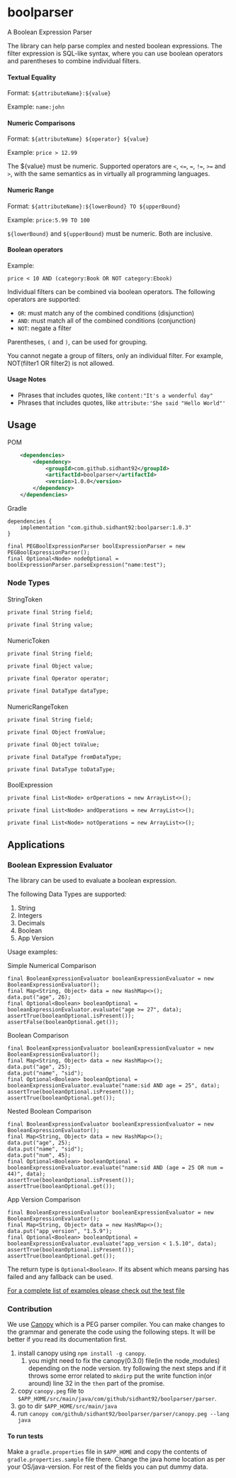 # boolparser
A Boolean Expression Parser

The library can help parse complex and nested boolean expressions.
The filter expression is SQL-like syntax, where you can use boolean operators and parentheses to combine individual filters.

#### Textual Equality

Format: `${attributeName}:${value}`

Example: `name:john`

#### Numeric Comparisons

Format: `${attributeName} ${operator} ${value}`

Example: `price > 12.99`

The ${value} must be numeric. Supported operators are `<`, `<=`, `=`, `!=`, `>=` and `>`, with the same semantics as in virtually all programming languages.

#### Numeric Range

Format: `${attributeName}:${lowerBound} TO ${upperBound}`

Example: `price:5.99 TO 100`

`${lowerBound}` and `${upperBound}` must be numeric. Both are inclusive.

#### Boolean operators

Example:

`price < 10 AND (category:Book OR NOT category:Ebook)`

Individual filters can be combined via boolean operators. The following operators are supported:

* `OR`: must match any of the combined conditions (disjunction)
* `AND`: must match all of the combined conditions (conjunction)
* `NOT`: negate a filter

Parentheses, `(` and `)`, can be used for grouping.

You cannot negate a group of filters, only an individual filter. For example, NOT(filter1 OR filter2) is not allowed.

#### Usage Notes
* Phrases that includes quotes, like `content:"It's a wonderful day"`
* Phrases that includes quotes, like `attribute:'She said "Hello World"'`

## Usage
POM
```xml
    <dependencies>
        <dependency>
            <groupId>com.github.sidhant92</groupId>
            <artifactId>boolparser</artifactId>
            <version>1.0.0</version>
        </dependency>
    </dependencies>
```
Gradle
```
dependencies {
	implementation "com.github.sidhant92:boolparser:1.0.3"
}
```

```
final PEGBoolExpressionParser boolExpressionParser = new PEGBoolExpressionParser();
final Optional<Node> nodeOptional = boolExpressionParser.parseExpression("name:test");
```

### Node Types
####
StringToken
```
private final String field;

private final String value;
```

####
NumericToken
```
private final String field;

private final Object value;

private final Operator operator;

private final DataType dataType;
```

####
NumericRangeToken
```
private final String field;

private final Object fromValue;

private final Object toValue;

private final DataType fromDataType;

private final DataType toDataType;
```

####
BoolExpression
```
private final List<Node> orOperations = new ArrayList<>();

private final List<Node> andOperations = new ArrayList<>();

private final List<Node> notOperations = new ArrayList<>();
```

## Applications

### Boolean Expression Evaluator

The library can be used to evaluate a boolean expression.

The following Data Types are supported:
1. String
2. Integers
3. Decimals
4. Boolean
5. App Version

Usage examples:

Simple Numerical Comparison
```
final BooleanExpressionEvaluator booleanExpressionEvaluator = new BooleanExpressionEvaluator();
final Map<String, Object> data = new HashMap<>();
data.put("age", 26);
final Optional<Boolean> booleanOptional = booleanExpressionEvaluator.evaluate("age >= 27", data);
assertTrue(booleanOptional.isPresent());
assertFalse(booleanOptional.get());
```
Boolean Comparison
```
final BooleanExpressionEvaluator booleanExpressionEvaluator = new BooleanExpressionEvaluator();
final Map<String, Object> data = new HashMap<>();
data.put("age", 25);
data.put("name", "sid");
final Optional<Boolean> booleanOptional = booleanExpressionEvaluator.evaluate("name:sid AND age = 25", data);
assertTrue(booleanOptional.isPresent());
assertTrue(booleanOptional.get());
```
Nested Boolean Comparison
```
final BooleanExpressionEvaluator booleanExpressionEvaluator = new BooleanExpressionEvaluator();
final Map<String, Object> data = new HashMap<>();
data.put("age", 25);
data.put("name", "sid");
data.put("num", 45);
final Optional<Boolean> booleanOptional = booleanExpressionEvaluator.evaluate("name:sid AND (age = 25 OR num = 44)", data);
assertTrue(booleanOptional.isPresent());
assertTrue(booleanOptional.get());
```
App Version Comparison
```
final BooleanExpressionEvaluator booleanExpressionEvaluator = new BooleanExpressionEvaluator();
final Map<String, Object> data = new HashMap<>();
data.put("app_version", "1.5.9");
final Optional<Boolean> booleanOptional = booleanExpressionEvaluator.evaluate("app_version < 1.5.10", data);
assertTrue(booleanOptional.isPresent());
assertTrue(booleanOptional.get());
```

The return type is `Optional<Boolean>`. If its absent which means parsing has failed and any fallback can be used.

[For a complete list of examples please check out the test file](src/test/java/com/github/sidhant92/boolparser/application/BooleanExpressionEvaluatorTest.java)

### Contribution
We use [Canopy](http://canopy.jcoglan.com/) which is a PEG parser compiler. You can make changes to the grammar and generate the code using the following steps. It will be better if you read its documentation first.
1. install canopy using `npm install -g canopy`.
   1. you might need to fix the canopy(0.3.0) file(in the node_modules) depending on the node version. try following the next steps and if it throws some error related to `mkdirp` put the write function in(or around) line 32  in the `then` part of the promise.
2. copy `canopy.peg` file to `$APP_HOME/src/main/java/com/github/sidhant92/boolparser/parser`.
3. go to dir `$APP_HOME/src/main/java`
4. run `canopy com/github/sidhant92/boolparser/parser/canopy.peg --lang java`

#### To run tests
Make a `gradle.properties` file in `$APP_HOME` and copy the contents of `gradle.properties.sample` file there. 
Change the java home location as per your OS/java-version. For rest of the fields you can put dummy data.  